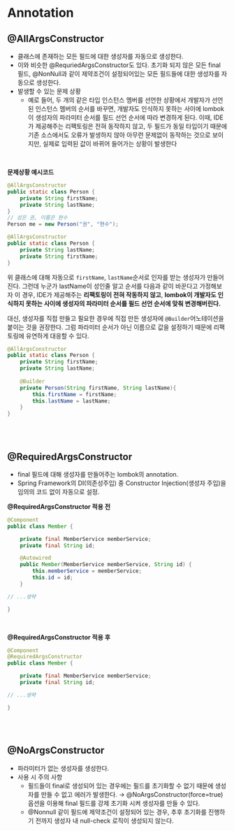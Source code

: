 # Annotation

## @AllArgsConstructor

- 클래스에 존재하는 모든 필드에 대한 생성자를 자동으로 생성한다.
- 이와 비슷한 @RequriedArgsConstructor도 있다. 초기화 되지 않은 모든 final 필드, @NonNull과 같이 제약조건이 설정되어있는 모든 필드들에 대한 생성자를 자동으로 생성한다.
- 발생할 수 있는 문제 상황
    - 예로 들어, 두 개의 같은 타입 인스턴스 멤버를 선언한 상황에서 개발자가 선언된 인스턴스 멤버의 순서를 바꾸면, 개발자도 인식하지 못하는 사이에 lombok이 생성자의 파라미터 순서를 필드 선언 순서에 따라 변경하게 된다. 이때, IDE가 제공해주는 리팩토링은 전혀 동작하지 않고, 두 필드가 동일 타입이기 때문에 기존 소스에서도 오류가 발생하지 않아 아무런 문제없이 동작하는 것으로 보이지만, 실제로 입력된 값이 바뀌어 들어가는 상황이 발생한다

<br/>

**문제상황 예시코드**

```java
@AllArgsConstructor
public static class Person {
    private String firstName;
    private String lastName;
}
// 성은 권, 이름은 현수
Person me = new Person("권", "현수");
```

```java
@AllArgsConstructor
public static class Person {
    private String lastName;
    private String firstName;
}
```

위 클래스에 대해 자동으로 `firstName`, `lastName`순서로 인자를 받는 생성자가 만들어진다. 그런데 누군가 lastName이 성인줄 알고 순서를 다음과 같이 바꾼다고 가정해보자 이 경우, IDE가 제공해주는 **리팩토링이 전혀 작동하지 않고**, **lombok이 개발자도 인식하지 못하는 사이에 생성자의 파라미터 순서를 필드 선언 순서에 맞춰 변경해버린다.**

대신, 생성자를 직접 만들고 필요한 경우에 직접 만든 생성자에 `@Builder`어노테이션을 붙이는 것을 권장한다. 그럼 파라미터 순서가 아닌 이름으로 값을 설정하기 때문에 리팩토링에 유연하게 대응할 수 있다.

```java
@AllArgsConstructor
public static class Person {
    private String firstName;
    private String lastName;
    
    @Builder
    private Person(String firstName, String lastName){
        this.firstName = firstName;
        this.lastName = lastName;
    }
}
```

<br/> 
<br/> 

## @RequiredArgsConstructor

- final 필드에 대해 생성자를 만들어주는 lombok의 annotation.
- Spring Framework의 DI(의존성주입) 중 Constructor Injection(생성자 주입)을 임의의 코드 없이 자동으로 설정.

**@RequiredArgsConstructor 적용 전**

```java
@Component
public class Member {

    private final MemberService memberService;
    private final String id;

    @Autowired
    public Member(MemberService memberService, String id) {
        this.memberService = memberService;
        this.id = id;
    }

// ...생략

}
```
<br/> 

**@RequiredArgsConstructor 적용 후**

```java
@Component
@RequiredArgsConstructor
public class Member {

    private final MemberService memberService;
    private final String id;

// ...생략

}
```



<br/>
<br/> 

## @NoArgsConstructor

- 파라미터가 없는 생성자를 생성한다.
- 사용 시 주의 사항
    - 필드들이 final로 생성되어 있는 경우에는 필드를 초기화할 수 없기 때문에 생성자를 만들 수 없고 에러가 발생한다. → @NoArgsConstructor(force=true) 옵션을 이용해 final 필드를 강제 초기화 시켜 생성자를 만들 수 있다.
    - @Nonnull 같이 필드에 제약조건이 설정되어 있는 경우, 추후 초기화를 진행하기 전까지 생성자 내 null-check 로직이 생성되지 않는다.